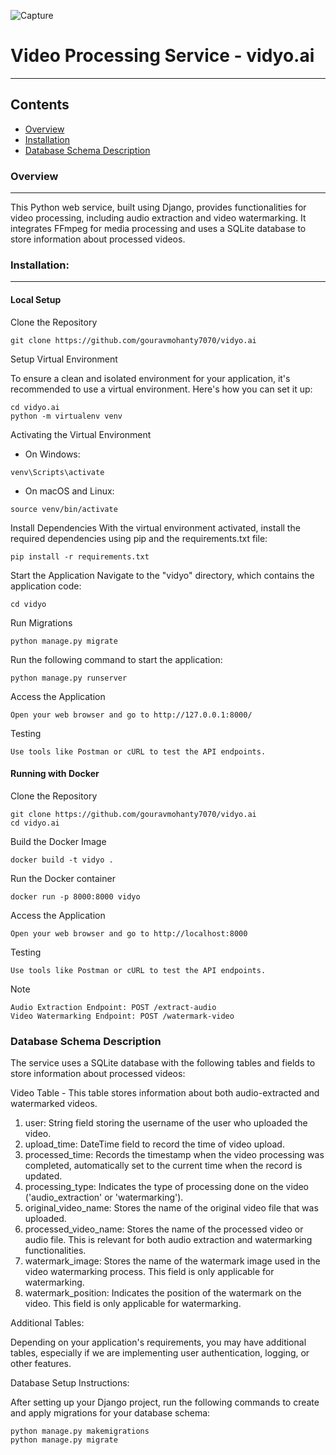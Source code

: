 ![Capture](https://be.farazdev.com/wp-content/uploads/2023/10/vidyo-ai-1024x576.png)

# Video Processing Service - vidyo.ai
---

Contents
---

* [Overview](#overview)
* [Installation](#installation)
* [Database Schema Description](#database-schema-description)



### Overview 
---
This Python web service, built using Django, provides functionalities for video processing, including audio extraction and video watermarking. It integrates FFmpeg for media processing and uses a SQLite database to store information about processed videos.

### Installation:
---

#### Local Setup

Clone the Repository

```
git clone https://github.com/gouravmohanty7070/vidyo.ai
```

Setup Virtual Environment

To ensure a clean and isolated environment for your application, it's recommended to use a virtual environment. Here's how you can set it up:

```
cd vidyo.ai
python -m virtualenv venv
```
Activating the Virtual Environment
- On Windows:
```
venv\Scripts\activate
```

- On macOS and Linux:

```
source venv/bin/activate
```

Install Dependencies
With the virtual environment activated, install the required dependencies using pip and the requirements.txt file:
```
pip install -r requirements.txt
```

Start the Application
Navigate to the "vidyo" directory, which contains the application code:
```
cd vidyo
```

Run Migrations
```
python manage.py migrate
```

Run the following command to start the application:
```
python manage.py runserver
```

Access the Application

```
Open your web browser and go to http://127.0.0.1:8000/
```

Testing

```
Use tools like Postman or cURL to test the API endpoints.
```




#### Running with Docker

Clone the Repository

```
git clone https://github.com/gouravmohanty7070/vidyo.ai
cd vidyo.ai
```

Build the Docker Image

```
docker build -t vidyo .
```

Run the Docker container

```
docker run -p 8000:8000 vidyo
```
Access the Application

```
Open your web browser and go to http://localhost:8000
```

Testing

```
Use tools like Postman or cURL to test the API endpoints.
```

Note

```
Audio Extraction Endpoint: POST /extract-audio
Video Watermarking Endpoint: POST /watermark-video
```

### Database Schema Description

The service uses a SQLite database with the following tables and fields to store information about processed videos:

Video Table - This table stores information about both audio-extracted and watermarked videos.

<ol>
  <li>user: String field storing the username of the user who uploaded the video.</li>
  <li>upload_time: DateTime field to record the time of video upload.</li>
  <li>processed_time: Records the timestamp when the video processing was completed, automatically set to the current time when the record is updated.</li>
  <li>processing_type: Indicates the type of processing done on the video ('audio_extraction' or 'watermarking').</li>
  <li>original_video_name: Stores the name of the original video file that was uploaded.</li>
  <li>processed_video_name: Stores the name of the processed video or audio file. This is relevant for both audio extraction and watermarking functionalities.</li>
  <li>watermark_image: Stores the name of the watermark image used in the video watermarking process. This field is only applicable for watermarking.</li>
  <li>watermark_position: Indicates the position of the watermark on the video. This field is only applicable for watermarking.</li>
</ol>

Additional Tables:

Depending on your application's requirements, you may have additional tables, especially if we are implementing user authentication, logging, or other features.

Database Setup Instructions:

After setting up your Django project, run the following commands to create and apply migrations for your database schema:

```
python manage.py makemigrations
python manage.py migrate
```

